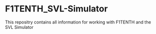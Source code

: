 # F1TENTH_SVL-Simulator
This repositry contains all information for working with F1TENTH and the SVL Simulator
